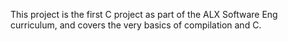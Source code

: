 This project is the first C project as part of the ALX Software Eng curriculum, and covers the very basics of compilation and C.
